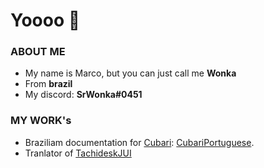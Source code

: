 # Yoooo 👋

### ABOUT ME
- My name is Marco, but you can just call me **Wonka**
- From **brazil**
- My discord: **SrWonka#0451**

### MY WORK's
* Braziliam documentation for [Cubari](https://cubari.moe/): [CubariPortuguese](https://github.com/SrW0nka/CubariPortuguese).
* Tranlator of [TachideskJUI](https://github.com/Suwayomi/TachideskJUI)

